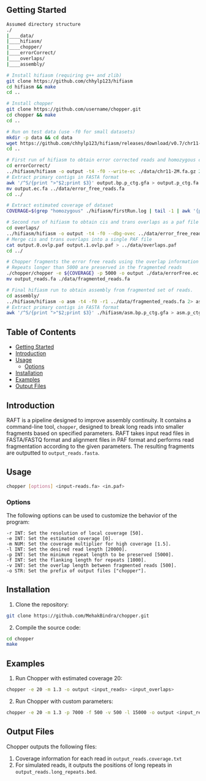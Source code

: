 ## <a name="started"></a>Getting Started

```sh
Assumed directory structure
./
|____data/
|____hifiasm/
|____chopper/
|____errorCorrect/
|____overlaps/
|____assembly/

# Install hifiasm (requiring g++ and zlib)
git clone https://github.com/chhylp123/hifiasm
cd hifiasm && make
cd ..

# Install chopper 
git clone https://github.com/username/chopper.git
cd chopper && make
cd ..

# Run on test data (use -f0 for small datasets)
mkdir -p data && cd data
wget https://github.com/chhylp123/hifiasm/releases/download/v0.7/chr11-2M.fa.gz
cd ..

# First run of hifiasm to obtain error corrected reads and homozygous coverage estimate
cd errorCorrect/
../hifiasm/hifiasm -o output -t4 -f0 --write-ec ./data/chr11-2M.fa.gz 2> output.log
# Extract primary contigs in FASTA format
awk '/^S/{print ">"$2;print $3}' output.bp.p_ctg.gfa > output.p_ctg.fa
mv output.ec.fa ../data/error_free_reads.fa
cd ../

# Extract estimated coverage of dataset
COVERAGE=$(grep "homozygous" ./hifiasm/firstRun.log | tail -1 | awk '{print $6}')

# Second run of hifiasm to obtain cis and trans overlaps as a paf file
cd overlaps/
../hifiasm/hifiasm -o output -t4 -f0 --dbg-ovec ../data/error_free_reads.fa 2> output.log
# Merge cis and trans overlaps into a single PAF file
cat output.0.ovlp.paf output.1.ovlp.paf > ../data/overlaps.paf
cd ../

# Chopper fragments the error free reads using the overlap information
# Repeats longer than 5000 are preserved in the fragmented reads
./chopper/chopper -e ${COVERAGE} -p 5000 -o output ./data/errorFree.ec.fa ./data/overlaps.paf
mv output_reads.fa ./data/fragmented_reads.fa

# Final hifiasm run to obtain assembly from fragmented set of reads.
cd assembly/
../hifiasm/hifiasm -o asm -t4 -f0 -r1 ../data/fragmented_reads.fa 2> asm.log
# Extract primary contigs in FASTA format
awk '/^S/{print ">"$2;print $3}' ./hifiasm/asm.bp.p_ctg.gfa > asm.p_ctg.fa
```

## Table of Contents
- [Getting Started](#started)
- [Introduction](#intro)
- [Usage](#use)
    - [Options](#opt)
- [Installation](#install)
- [Examples](#examples)
- [Output Files](#output)

## <a name="intro"></a>Introduction

RAFT is a pipeline designed to improve assembly continuity. It contains a command-line tool, `chopper`, designed to break long reads into smaller fragments based on specified parameters. RAFT takes input read files in FASTA/FASTQ format and alignment files in PAF format and performs read fragmentation according to the given parameters. The resulting fragments are outputted to `output_reads.fasta`.

## <a name="use"></a>Usage

```sh
chopper [options] <input-reads.fa> <in.paf>
```

### <a name="opt"></a>Options

The following options can be used to customize the behavior of the program:

    -r INT: Set the resolution of local coverage [50].
    -e INT: Set the estimated coverage [0].
    -m NUM: Set the coverage multiplier for high coverage [1.5].
    -l INT: Set the desired read length [20000].
    -p INT: Set the minimum repeat length to be preserved [5000].
    -f INT: Set the flanking length for repeats [1000].
    -v INT: Set the overlap length between fragmented reads [500].
    -o STR: Set the prefix of output files ["chopper"].

## <a name="install"></a>Installation

1. Clone the repository:
```sh
git clone https://github.com/MehakBindra/chopper.git
```

2. Compile the source code:
```sh
cd chopper
make
```

## <a name="examples"></a>Examples

1. Run Chopper with estimated coverage 20:
```sh
chopper -e 20 -m 1.3 -o output <input_reads> <input_overlaps>
```

2. Run Chopper with custom parameters:
```sh
chopper -e 20 -m 1.3 -p 7000 -f 500 -v 500 -l 15000 -o output <input_reads> <input_overlaps>
```

## <a name="output"></a>Output Files
Chopper outputs the following files:
1. Coverage information for each read in `output_reads.coverage.txt`
2. For simulated reads, it outputs the positions of long repeats in `output_reads.long_repeats.bed`.